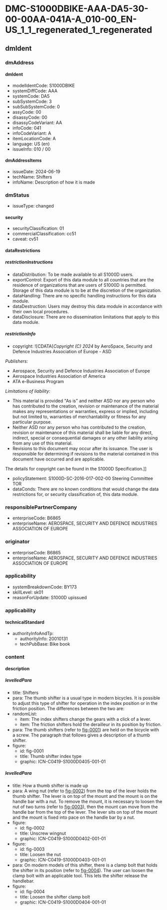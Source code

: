 # DMC-S1000DBIKE-AAA-DA5-30-00-00AA-041A-A_010-00_EN-US_1_1_regenerated_1_regenerated

## dmIdent

### dmAddress

#### dmIdent

*   modelIdentCode: S1000DBIKE
*   systemDiffCode: AAA
*   systemCode: DA5
*   subSystemCode: 3
*   subSubSystemCode: 0
*   assyCode: 00
*   disassyCode: 00
*   disassyCodeVariant: AA
*   infoCode: 041
*   infoCodeVariant: A
*   itemLocationCode: A
*   language: US (en)
*   issueInfo: 010 / 00

#### dmAddressItems

*   issueDate: 2024-06-19
*   techName: Shifters
*   infoName: Description of how it is made

### dmStatus

*   issueType: changed

#### security

*   securityClassification: 01
*   commercialClassification: cc51
*   caveat: cv51

#### dataRestrictions

##### restrictionInstructions

*   dataDistribution: To be made available to all S1000D users.
*   exportControl: Export of this data module to all countries that are the residence of organizations that are users of S1000D is permitted. Storage of this data module is to be at the discretion of the organization.
*   dataHandling: There are no specific handling instructions for this data module.
*   dataDestruction: Users may destroy this data module in accordance with their own local procedures.
*   dataDisclosure: There are no dissemination limitations that apply to this data module.

##### restrictionInfo

*   copyright: ![CDATA[*Copyright (C) 2024* by AeroSpace, Security and Defence Industries Association of Europe - ASD

*Publishers:*
*   Aerospace, Security and Defence Industries Association of Europe
*   Aerospace Industries Association of America
*   ATA e-Business Program

*Limitations of liability:*
*   This material is provided "As is" and neither ASD nor any person who has contributed to the creation, revision or maintenance of the material makes any representations or warranties, express or implied, including but not limited to, warranties of merchantability or fitness for any particular purpose.
*   Neither ASD nor any person who has contributed to the creation, revision or maintenance of this material shall be liable for any direct, indirect, special or consequential damages or any other liability arising from any use of this material.
*   Revisions to this document may occur after its issuance. The user is responsible for determining if revisions to the material contained in this document have occurred and are applicable.

The details for copyright can be found in the S1000D Specification.]]
*   policyStatement: S1000D-SC-2016-017-002-00 Steering Committee TOR
*   dataConds: There are no known conditions that would change the data restrictions for, or security classification of, this data module.

### responsiblePartnerCompany

*   enterpriseCode: B6865
*   enterpriseName: AEROSPACE, SECURITY AND DEFENCE INDUSTRIES ASSOCIATION OF EUROPE

### originator

*   enterpriseCode: B6865
*   enterpriseName: AEROSPACE, SECURITY AND DEFENCE INDUSTRIES ASSOCIATION OF EUROPE

### applicability

*   systemBreakdownCode: BY173
*   skillLevel: sk01
*   reasonForUpdate: S1000D upissued

### applicability

#### technicalStandard

*   authorityInfoAndTp:
    *   authorityInfo: 20010131
    *   techPubBase: Bike book

### content

#### description

##### levelledPara

*   title: Shifters
*   para: The thumb shifter is a usual type in modern bicycles. It is possible to adjust this type of shifter for operation in the index position or in the friction position. The differences between the two are:
*   randomList:
    *   item: The index shifters change the gears with a click of a lever.
    *   item: The friction shifters hold the derailleur in its position by friction.
*   para: The thumb shifters (refer to [fig-0001](fig-0001)) are held on the bicycle with a screw. The paragraph that follows gives a description of a thumb shifter.
*   figure:
    *   id: fig-0001
    *   title: Thumb shifter index type
    *   graphic: ICN-C0419-S1000D0405-001-01

##### levelledPara

*   title: How a thumb shifter is made up
*   para: A wing nut (refer to [fig-0002](fig-0002)) from the top of the lever holds the thumb shifter. The lever is on top of the mount and the mount is on the handle bar with a nut. To remove the mount, it is necessary to loosen the nut of two turns (refer to [fig-0003](fig-0003)), then the mount can move from the handle bar from the top of the lever. The lever sits on top of the mount and the mount is fixed into pace on the handle bar by a nut.
*   figure:
    *   id: fig-0002
    *   title: Unscrew wingnut
    *   graphic: ICN-C0419-S1000D0402-001-01
*   figure:
    *   id: fig-0003
    *   title: Loosen the nut
    *   graphic: ICN-C0419-S1000D0403-001-01
*   para: On modern models of this shifter, there is a clamp bolt that holds the shifter in its position (refer to [fig-0004](fig-0004)). The user can loosen the clamp bolt with an applicable tool. This lets the shifter release the handlebar.
*   figure:
    *   id: fig-0004
    *   title: Loosen the shifter clamp bolt
    *   graphic: ICN-C0419-S1000D0404-001-01